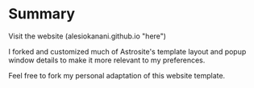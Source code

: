 # Summary

Visit the website (alesiokanani.github.io "here")

I forked and customized much of Astrosite's template layout and popup window details to make it more relevant to my preferences.

Feel free to fork my personal adaptation of this website template.
